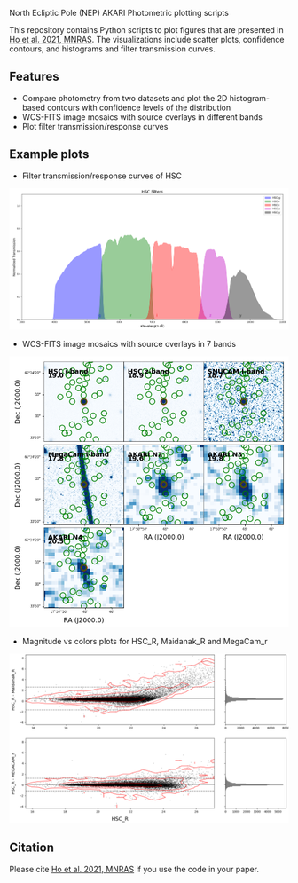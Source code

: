 North Ecliptic Pole (NEP) AKARI Photometric plotting scripts

This repository contains Python scripts to plot figures that are presented in [Ho et al. 2021, MNRAS](https://academic.oup.com/mnras/article/502/1/140/6122898?login=false). The visualizations include scatter plots, confidence contours, and histograms and filter transmission curves.

## Features

- Compare photometry from two datasets and plot the 2D histogram-based contours with confidence levels of the distribution
- WCS-FITS image mosaics with source overlays in different bands
- Plot filter transmission/response curves

## Example plots
- Filter transmission/response curves of HSC  
<img src="plots/filter_response_example.png" alt="filter_response_example" width="800">  

- WCS-FITS image mosaics with source overlays in 7 bands
<img src="plots/fits_input_example_plot.png" alt="fits_input_example_plot" width="800">

- Magnitude vs colors plots for HSC_R, Maidanak_R and MegaCam_r
<img src="plots/mag_color_outlier_example_plot.png" alt="mag_color_outlier_example_plot" width="800">  

## Citation
Please cite [Ho et al. 2021, MNRAS](https://academic.oup.com/mnras/article/502/1/140/6122898?login=false) if you use the code in your paper.
